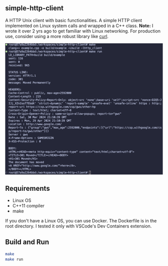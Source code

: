 ## simple-http-client

A HTTP Unix client with basic functionalities.
A simple HTTP client implemented on Linux system calls and wrapped in a C++ class.
**Note:** I wrote it over 2 yrs ago to get familiar with Linux networking. For production use, consider using a more robust library like [curl](https://github.com/curl/curl).

![Alt Text](screenshot.png)

## Requirements

- Linux OS
- C++11 compiler
- make

If you don't have a Linux OS, you can use Docker. The Dockerfile is in the root directory. I tested it only with VSCode's Dev Containers extension.

## Build and Run

```bash
make
make run
```
